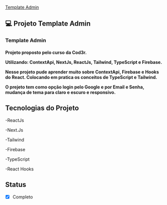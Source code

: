 <a href="https://projeto-template-admin.vercel.app/">Template Admin</a>


## 💻 Projeto Template Admin

<h3>Template Admin</h3>

<h4>Projeto proposto pelo curso da Cod3r.

Utilizando:
ContextApi, NextJs, ReactJs, Tailwind, TypeScript e Firebase.

Nesse projeto pude aprender muito sobre ContextApi, Firebase e Hooks do React.
Colocando em pratica os conceitos de TypeScript e Tailwind.

O prejeto tem como opção login pelo Google e por Email e Senha, 
mudança de tema para claro e escuro e responsivo.
</h4>


## Tecnologias do Projeto

-ReactJs

-Next.Js

-Tailwind

-Firebase

-TypeScript

-React Hooks


## Status

- [x] Completo
